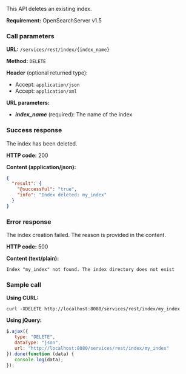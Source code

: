This API deletes an existing index.

**Requirement:** OpenSearchServer v1.5

### Call parameters

**URL:** ```/services/rest/index/{index_name}```

**Method:** ```DELETE```

**Header** (optional returned type):
- Accept: ```application/json```
- Accept: ```application/xml```

**URL parameters:**
- _**index_name**_ (required): The name of the index

### Success response
The index has been deleted.

**HTTP code:**
200

**Content (application/json):**
```json
{
  "result": {
    "@successful": "true",
    "info": "Index deleted: my_index"
  }
}
```

### Error response

The index creation failed. The reason is provided in the content.

**HTTP code:**
500

**Content (text/plain):**
```
Index "my_index" not found. The index directory does not exist
```

### Sample call

**Using CURL:**
```shell
curl -XDELETE http://localhost:8080/services/rest/index/my_index
```

**Using jQuery:**
```javascript
$.ajax({ 
   type: "DELETE",
   dataType: "json",
   url: "http://localhost:8080/services/rest/index/my_index"
}).done(function (data) {
   console.log(data);
});
```
